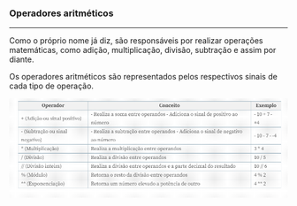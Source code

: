 ### Operadores aritméticos
****
Como o próprio nome já diz, são responsáveis por realizar operações matemáticas, como adição, multiplicação, divisão, subtração e assim por diante.

Os operadores aritméticos são representados pelos respectivos sinais de cada tipo de operação.

![img](imagens/operadores%20aritmeticos.png)